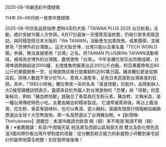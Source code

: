 
2025-08-18樂透彩中獎號碼

                                
114年 05~06月統一發票中獎號碼
                             
2025-08-19空氣品質指標
                              歷時4天的大阪「TAIWAN PLUS 2025 台日新風」活動，總計突破10萬人次參與，8月17日最後一天僅管高溫依舊，仍吸引眾多民眾造訪，與同樣登陸日本大阪的「We TAIWAN」活動產生加乘效應，成果豐碩，並被譽為「世博外的台灣館」。這次大阪世博，台灣只能以企業名義「TECH WORLD館」參展，無法直接使用「台灣」之名。但TAIWAN PLUS與We TAIWAN活動場域，被視為世博外的台灣館，盡情使用「台灣」。今年各攤位皆交出亮眼成績，台灣啤酒熱銷超過2000罐、五燈獎魯肉飯賣出近200公斤白飯、柯亞果醬帶來近80公斤的果醬銷售一空，台灣甜商店單日營業額則近80萬日圓。雞排攤位更是從開店起，排隊人數就不曾少於10人，愈夜人潮愈多，足見日本民眾對台灣美食的狂熱。其中，「1982小時候」攤位帶來一系列名為「美食怪獸」的創作，品牌創辦人大D接受媒體訪問表示，靈感來自於外國人對台灣食物的「恐懼」與「怪獸」的意象結合，例如「豬血糕怪獸」就融合了香菜與花生粉元素。豬血糕，又稱米血，是一種台灣傳統特色小吃，主要由豬血和糯米製成。 它通常被蒸熟後，再沾上醬油膏、花生粉、香菜等調味料，也可以煮湯、當火鍋料。英國有個旅行情報網站網路票選出全球十大恐怖食物，第一名竟然選出了台灣豬血糕。※【新頭條-Thehubnews】提醒您：未滿18歲請勿飲酒 開（騎）車不喝酒 喝酒不開（騎）車！※推薦閱讀：影音/午間報天氣 桃高屏及西部山區局部大雨 雙北及彰化橙色高溫3面向帶你看台灣升學制度的改變：從分數到綜合能力的新趨勢小坪數到豪宅設計的裝修地雷全統整！別在裝修後後悔！
